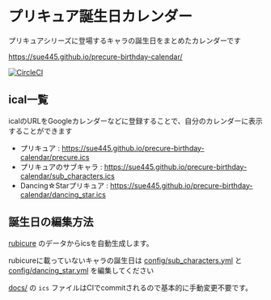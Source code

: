 # プリキュア誕生日カレンダー
プリキュアシリーズに登場するキャラの誕生日をまとめたカレンダーです

https://sue445.github.io/precure-birthday-calendar/

[![CircleCI](https://circleci.com/gh/sue445/precure-birthday-calendar/tree/master.svg?style=svg)](https://circleci.com/gh/sue445/precure-birthday-calendar/tree/master)

## ical一覧
icalのURLをGoogleカレンダーなどに登録することで、自分のカレンダーに表示することができます

* プリキュア : https://sue445.github.io/precure-birthday-calendar/precure.ics
* プリキュアのサブキャラ : https://sue445.github.io/precure-birthday-calendar/sub_characters.ics
* Dancing☆Starプリキュア : https://sue445.github.io/precure-birthday-calendar/dancing_star.ics

## 誕生日の編集方法
[rubicure](https://github.com/sue445/rubicure) のデータからicsを自動生成します。

rubicureに載っていないキャラの誕生日は [config/sub_characters.yml](config/sub_characters.yml) と [config/dancing_star.yml](config/dancing_star.yml) を編集してください

[docs/](docs/) の `ics` ファイルはCIでcommitされるので基本的に手動変更不要です。

